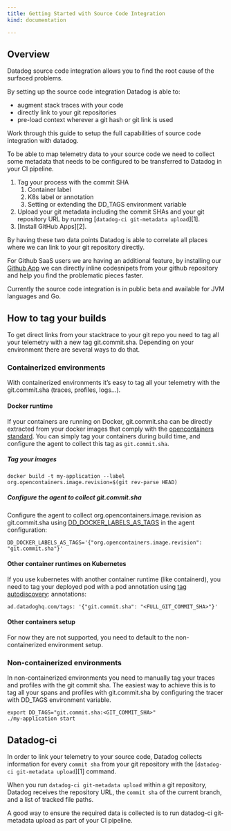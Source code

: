 ```yaml
---
title: Getting Started with Source Code Integration
kind: documentation

---
```

## Overview

Datadog source code integration allows you to find the root cause of the surfaced problems.

By setting up the source code integration Datadog is able to:

* augment stack traces with your code
* directly link to your git repositories
* pre-load context wherever a git hash or git link is used

Work through this guide to setup the full capabilities of source code integration with datadog.

To be able to map telemetry data to your source code we need to collect some metadata that needs to be configured to be transferred to Datadog in your CI pipeline.

1. Tag your process with the commit SHA
    1. Container label
    2. K8s label or annotation
    3. Setting or extending the DD_TAGS environment variable
2. Upload your git metadata including the commit SHAs and your git repository URL by running [`datadog-ci git-metadata upload`][1].
3. [Install GitHub Apps][2].

By having these two data points Datadog is able to correlate all places where we can link to your git repository directly.

For Github SaaS users we are having an additional feature, by installing our [Github App](https://app.datadoghq.com/account/settings#integrations/github-apps) we can directly inline codesnipets from your github repository and help you find the problematic pieces faster.

Currently the source code integration is in public beta and available for JVM languages and Go.

## How to tag your builds

To get direct links from your stacktrace to your git repo you need to tag all your telemetry with a new tag git.commit.sha. Depending on your environment there are several ways to do that.

### Containerized environments

With containerized environments it’s easy to tag all your telemetry with the git.commit.sha (traces, profiles, logs…).

#### Docker runtime

If your containers are running on Docker, git.commit.sha can be directly extracted from your docker images that comply with the [opencontainers standard](https://github.com/opencontainers/image-spec/blob/859973e32ccae7b7fc76b40b762c9fff6e912f9e/annotations.md#pre-defined-annotation-keys). You can simply tag your containers during build time, and configure the agent to collect this tag as `git.commit.sha`.

##### Tag your images

```
docker build -t my-application --label org.opencontainers.image.revision=$(git rev-parse HEAD)
```

##### Configure the agent to collect git.commit.sha

Configure the agent to collect org.opencontainers.image.revision as git.commit.sha using [DD_DOCKER_LABELS_AS_TAGS](https://docs.datadoghq.com/getting_started/tagging/assigning_tags/?tab=containerizedenvironments#environment-variables) in the agent configuration:

```
DD_DOCKER_LABELS_AS_TAGS='{"org.opencontainers.image.revision": "git.commit.sha"}'
```

#### Other container runtimes on Kubernetes

If you use kubernetes with another container runtime (like containerd), you need to tag your deployed pod with a pod annotation using [tag autodiscovery](https://docs.datadoghq.com/agent/kubernetes/tag/?tab=containerizedagent#tag-autodiscovery):
annotations:

```
ad.datadoghq.com/tags: '{"git.commit.sha": "<FULL_GIT_COMMIT_SHA>"}'
```

#### Other containers setup

For now they are not supported, you need to default to the non-containerized environment setup.

### Non-containerized environments

In non-containerized environments you need to manually tag your traces and profiles with the git commit sha. The easiest way to achieve this is to tag all your spans and profiles with git.commit.sha by configuring the tracer with DD_TAGS environment variable.

```
export DD_TAGS="git.commit.sha:<GIT_COMMIT_SHA>"
./my-application start
```

## Datadog-ci

In order to link your telemetry to your source code, Datadog collects information for every `commit sha` from your git repository with the [`datadog-ci git-metadata upload`][1] command. 

When you run `datadog-ci git-metadata upload` within a git repository, Datadog receives the repository URL, the `commit sha` of the current branch, and a list of tracked file paths.

A good way to ensure the required data is collected is to run datadog-ci git-metadata upload as part of your CI pipeline.

